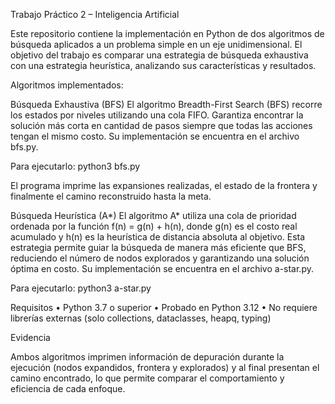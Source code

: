 Trabajo Práctico 2 – Inteligencia Artificial

Este repositorio contiene la implementación en Python de dos algoritmos de búsqueda aplicados a un problema simple en un eje unidimensional. El objetivo del trabajo es comparar una estrategia de búsqueda exhaustiva con una estrategia heurística, analizando sus características y resultados.

Algoritmos implementados:

Búsqueda Exhaustiva (BFS)
El algoritmo Breadth-First Search (BFS) recorre los estados por niveles utilizando una cola FIFO. Garantiza encontrar la solución más corta en cantidad de pasos siempre que todas las acciones tengan el mismo costo. Su implementación se encuentra en el archivo bfs.py. 

Para ejecutarlo:
python3 bfs.py

El programa imprime las expansiones realizadas, el estado de la frontera y finalmente el camino reconstruido hasta la meta.

Búsqueda Heurística (A*)
El algoritmo A* utiliza una cola de prioridad ordenada por la función f(n) = g(n) + h(n), donde g(n) es el costo real acumulado y h(n) es la heurística de distancia absoluta al objetivo. Esta estrategia permite guiar la búsqueda de manera más eficiente que BFS, reduciendo el número de nodos explorados y garantizando una solución óptima en costo. Su implementación se encuentra en el archivo a-star.py. 

Para ejecutarlo:
python3 a-star.py

Requisitos
 • Python 3.7 o superior
 • Probado en Python 3.12
 • No requiere librerías externas (solo collections, dataclasses, heapq, typing)

Evidencia

Ambos algoritmos imprimen información de depuración durante la ejecución (nodos expandidos, frontera y explorados) y al final presentan el camino encontrado, lo que permite comparar el comportamiento y eficiencia de cada enfoque.

